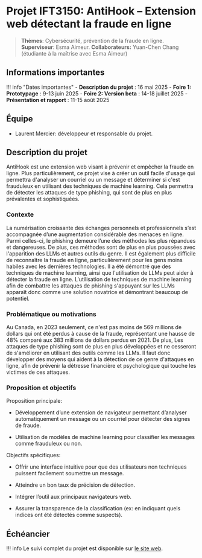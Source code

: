 # Projet IFT3150: AntiHook – Extension web détectant la fraude en ligne

> **Thèmes**: Cybersécurité, prévention de la fraude en ligne.
> **Superviseur**: Esma Aimeur.
> **Collaborateurs:** Yuan-Chen Chang (étudiante à la maîtrise avec Esma Aimeur)

## Informations importantes

!!! info "Dates importantes"
    - **Description du projet** : 16 mai 2025
    - **Foire 1: Prototypage** : 9-13 juin 2025
    - **Foire 2: Version beta** : 14-18 juillet 2025
    - **Présentation et rapport** : 11-15 août 2025

## Équipe

- Laurent Mercier: développeur et responsable du projet.

## Description du projet

AntiHook est une extension web visant à prévenir et empêcher la fraude en ligne. Plus particulièrement, ce projet vise à créer un outil facile d'usage qui permettra d'analyser un courriel ou un message et déterminer si c'est frauduleux en utilisant des techniques de machine learning. Cela permettra de détecter les attaques de type phishing, qui sont de plus en plus prévalentes et sophistiquées.

### Contexte

La numérisation croissante des échanges personnels et professionnels s’est accompagnée d’une augmentation considérable des menaces en ligne. Parmi celles-ci, le phishing demeure l’une des méthodes les plus répandues et dangereuses. De plus, ces méthodes sont de plus en plus poussées avec l'apparition des LLMs et autres outils du genre. Il est également plus difficile de reconnaître la fraude en ligne, particulièrement pour les gens moins habiles avec les dernières technologies. Il a été démontré que des techniques de machine learning, ainsi que l'utilisation de LLMs peut aider à détecter la fraude en ligne. L'utilisation de techniques de machine learning afin de combattre les attaques de phishing s'appuyant sur les LLMs apparaît donc comme une solution novatrice et démontrant beaucoup de potentiel.

### Problématique ou motivations

Au Canada, en 2023 seulement, ce n'est pas moins de 569 millions de dollars qui ont été perdus à cause de la fraude, représentant une hausse de 48% comparé aux 383 millions de dollars perdus en 2021. De plus, Les attaques de type phishing sont de plus en plus développées et ne cesseront de s'améliorer en utilisant des outils comme les LLMs. Il faut donc développer des moyens qui aident à la détection de ce genre d'attaques en ligne, afin de prévenir la détresse financière et psychologique qui touche les victimes de ces attaques.

### Proposition et objectifs

Proposition principale:

- Développement d’une extension de navigateur permettant d’analyser automatiquement un message ou un courriel pour détecter des signes de fraude.

- Utilisation de modèles de machine learning pour classifier les messages comme frauduleux ou non.

Objectifs spécifiques:

- Offrir une interface intuitive pour que des utilisateurs non techniques puissent facilement soumettre un message.

- Atteindre un bon taux de précision de détection.

- Intégrer l’outil aux principaux navigateurs web.

- Assurer la transparence de la classification (ex: en indiquant quels indices ont été détectés comme suspects).


## Échéancier

!!! info
    Le suivi complet du projet est disponible sur [le site web](https://laurent-mercier.github.io/IFT3150-site-web/).